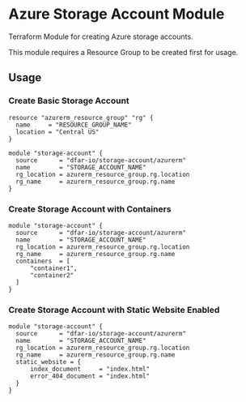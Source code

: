 # Azure Storage Account Module

Terraform Module for creating Azure storage accounts.

This module requires a Resource Group to be created first for usage.

## Usage

### Create Basic Storage Account

```
resource "azurerm_resource_group" "rg" {
  name     = "RESOURCE_GROUP_NAME"
  location = "Central US"
}

module "storage-account" {
  source      = "dfar-io/storage-account/azurerm"
  name        = "STORAGE_ACCOUNT_NAME"
  rg_location = azurerm_resource_group.rg.location
  rg_name     = azurerm_resource_group.rg.name
}
```

### Create Storage Account with Containers

```
module "storage-account" {
  source      = "dfar-io/storage-account/azurerm"
  name        = "STORAGE_ACCOUNT_NAME"
  rg_location = azurerm_resource_group.rg.location
  rg_name     = azurerm_resource_group.rg.name
  containers  = [
      "container1",
      "container2"
  ]
}
```

### Create Storage Account with Static Website Enabled

```
module "storage-account" {
  source      = "dfar-io/storage-account/azurerm"
  name        = "STORAGE_ACCOUNT_NAME"
  rg_location = azurerm_resource_group.rg.location
  rg_name     = azurerm_resource_group.rg.name
  static_website = {
      index_document     = "index.html"
      error_404_document = "index.html"
  }
}
```
